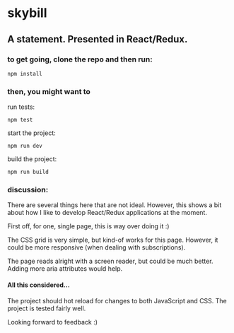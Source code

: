 # skybill

## A statement. Presented in React/Redux.

### to get going, clone the repo and then run:

`npm install`

### then, you might want to
run tests:

`npm test`

start the project:

`npm run dev`

build the project:

`npm run build`

### discussion:

There are several things here that are not ideal. However, this shows a bit about how I like to develop React/Redux applications at the moment.

First off, for one, single page, this is way over doing it :)

The CSS grid is very simple, but kind-of works for this page.  However, it could be more responsive (when dealing with subscriptions).

The page reads alright with a screen reader, but could be much better. Adding more aria attributes would help.

#### All this considered...
The project should hot reload for changes to both JavaScript and CSS.
The project is tested fairly well.

Looking forward to feedback :)
